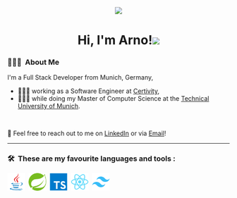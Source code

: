 
<p align="center"><img src="https://gist.githubusercontent.com/GeekTree0101/05d338bb59109fc71871711c6fa49377/raw/3ff868ffcf2f84d419c392667335fe7e9f1bf155/dancing-gopher.gif" width="100"/></p>

<h1 align="center">Hi, I'm Arno!<img src="https://media.giphy.com/media/hvRJCLFzcasrR4ia7z/giphy.gif" width="40"></h1>

### 👨🏽‍💻 &nbsp;About Me

I'm a Full Stack Developer from Munich, Germany,

- 👨🏽‍💻 working as a Software Engineer at <a href="https://www.certivity.io/">Certivity</a>,
- 🧑🏾‍🎓 while doing my Master of Computer Science at the <a href="https://www.tum.de/studium/studienangebot/detail/informatik-master-of-science-msc" target="_blank">Technical University of Munich</a>.

<br>

📩 Feel free to reach out to me on <a href="https://www.linkedin.com/in/arnoclaude/" target="_blank">LinkedIn</a> or via <a href="mailto:arno.claude@googlemail.com" target="_blank">Email</a>!

---

### 🛠 &nbsp;These are my favourite languages and tools :

<p>
<img src="https://github.com/devicons/devicon/blob/master/icons/java/java-original.svg" title="Java" alt="Java" width="40" height="40"/>&nbsp;
<img src="https://github.com/devicons/devicon/blob/master/icons/spring/spring-original.svg" title="Spring" alt="Spring" width="40" height="40"/>&nbsp;
<img src="https://raw.githubusercontent.com/devicons/devicon/master/icons/typescript/typescript-original.svg" title="TypeScript" alt="TypeScript" width="40" height="40"/>&nbsp;
<img src="https://github.com/devicons/devicon/blob/master/icons/react/react-original.svg" title="React" alt="React" width="40" height="40"/>&nbsp;
<img src="https://github.com/devicons/devicon/blob/master/icons/tailwindcss/tailwindcss-original.svg"  title="Tailwind CSS" alt="Tailwind CSS" width="40" height="40"/>&nbsp;
